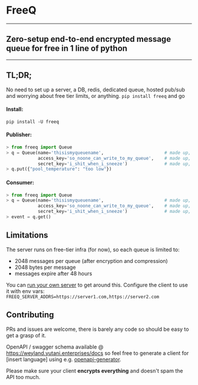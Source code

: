 # FreeQ

---

## Zero-setup end-to-end encrypted message queue for free in 1 line of python

---

## TL;DR;

No need to set up a server, a DB, redis, dedicated queue, hosted pub/sub and worrying about free tier limits, or anything.
`pip install freeq` and go

#### Install:
```shell
pip install -U freeq
```
#### Publisher:
```python
> from freeq import Queue
> q = Queue(name='thisismyqueuename',                       # made up, super unique
            access_key='so_noone_can_write_to_my_queue',    # made up, identifies the queue along with name
            secret_key='i_shit_when_i_sneeze')              # made up, never leaves the client
> q.put({"pool_temperature": "too low"})
```
#### Consumer:
```python
> from freeq import Queue
> q = Queue(name='thisismyqueuename',                       # made up, super unique
            access_key='so_noone_can_write_to_my_queue',    # made up, identifies the queue along with name
            secret_key='i_shit_when_i_sneeze')              # made up, never leaves the client
> event = q.get()
```
## Limitations

The server runs on free-tier infra (for now), so each queue is limited to:
- 2048 messages per queue (after encryption and compression)
- 2048 bytes per message
- messages expire after 48 hours

You can [run your own server](https://github.com/hronecviktor/freeq-server) to get around this.
Configure the client to use it with env vars:
```FREEQ_SERVER_ADDRS=https://server1.com,https://server2.com```

## Contributing

PRs and issues are welcome, there is barely any code so should be easy to get a grasp of it. 

OpenAPI / swagger schema available @ https://weyland.yutani.enterprises/docs so feel free to generate a client for [insert language] using e.g. [openapi-generator](https://openapi-generator.tech/).

Please make sure your client **encrypts everything** and doesn't spam the API too much.
